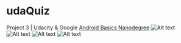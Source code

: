 # udaQuiz
 Project 3 | Udacity &amp; Google [Android Basics Nanodegree](https://eu.udacity.com/course/android-basics-nanodegree-by-google--nd803)
![Alt text](/screenshots/screenshot_01.png?raw=true "UdaQuiz - screenshot 1")
![Alt text](/screenshots/screenshot_02.png?raw=true "UdaQuiz - screenshot 2")
![Alt text](/screenshots/screenshot_03.png?raw=true "UdaQuiz - screenshot 3")
![Alt text](/.../screenshots/screenshot_04.png?raw=true "UdaQuiz - screenshot 4")
